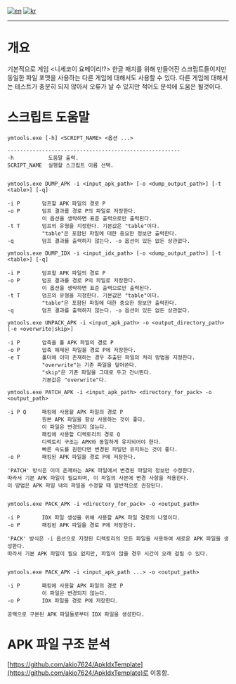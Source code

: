 [![en](https://img.shields.io/badge/lang-en-red.svg)](README.md)
[![kr](https://img.shields.io/badge/lang-kr-green.svg)](README.kr.md)

---

# 개요
기본적으로 게임 <니세코이 요메이리!?> 한글 패치를 위해 만들어진 스크립트들이지만 동일한 파일 포맷을 사용하는 다른 게임에 대해서도 사용할 수 있다.
다른 게임에 대해서는 테스트가 충분히 되지 않아서 오류가 날 수 있지만 적어도 분석에 도움은 될것이다.

# 스크립트 도움말
```
ymtools.exe [-h] <SCRIPT_NAME> <옵션 ...>

-------------------------------------------------------
-h           도움말 출력.
SCRIPT_NAME  실행할 스크립트 이름 선택.


ymtools.exe DUMP_APK -i <input_apk_path> [-o <dump_output_path>] [-t <table>] [-q]

-i P       덤프할 APK 파일의 경로 P
-o P       덤프 결과를 경로 P의 파일로 저장한다.
           이 옵션을 생략하면 표준 출력으로만 출력된다.
-t T       덤프의 유형을 지정한다. 기본값은 "table"이다.
           "table"은 포함된 파일에 대한 중요한 정보만 출력한다.
-q         덤프 결과를 출력하지 않는다. -o 옵션이 있든 없든 상관없다.

ymtools.exe DUMP_IDX -i <input_idx_path> [-o <dump_output_path>] [-t <table>] [-q]

-i P       덤프할 APK 파일의 경로 P
-o P       덤프 결과를 경로 P의 파일로 저장한다.
           이 옵션을 생략하면 표준 출력으로만 출력된다.
-t T       덤프의 유형을 지정한다. 기본값은 "table"이다.
           "table"은 포함된 파일에 대한 중요한 정보만 출력한다.
-q         덤프 결과를 출력하지 않는다. -o 옵션이 있든 없든 상관없다.

ymtools.exe UNPACK_APK -i <input_apk_path> -o <output_directory_path> [-e <overwrite|skip>]

-i P       압축을 풀 APK 파일의 경로 P
-o P       압축 해제된 파일을 경로 P에 저장한다.
-e T       폴더에 이미 존재하는 경우 추출된 파일의 처리 방법을 지정한다.
           "overwrite"는 기존 파일을 덮어쓴다.
           "skip"은 기존 파일을 그대로 두고 건너뛴다.
           기본값은 "overwrite"다.

ymtools.exe PATCH_APK -i <input_apk_path> <directory_for_pack> -o <output_path>

-i P Q     패킹에 사용할 APK 파일의 경로 P
           원본 APK 파일을 항상 사용하는 것이 좋다.
           이 파일은 변경되지 않는다.
           패킹에 사용할 디렉토리의 경로 Q
           디렉토리 구조는 APK와 동일하게 유지되어야 한다.
           빠른 속도를 원한다면 변경된 파일만 유지하는 것이 좋다.
-o P       패킹된 APK 파일을 경로 P에 저장한다.

'PATCH' 방식은 이미 존재하는 APK 파일에서 변경된 파일의 정보만 수정한다.
따라서 기본 APK 파일이 필요하며, 이 파일의 사본에 변경 사항을 적용한다.
이 방법은 APK 파일 내의 파일을 수정할 때 일반적으로 권장된다.


ymtools.exe PACK_APK -i <directory_for_pack> -o <output_path>

-i P       IDX 파일 생성을 위해 사용할 APK 파일 경로의 나열이다.
-o P       패킹된 APK 파일을 경로 P에 저장한다.

'PACK' 방식은 -i 옵션으로 지정된 디렉토리의 모든 파일을 사용하여 새로운 APK 파일을 생성한다.
따라서 기본 APK 파일이 필요 없지만, 파일이 많을 경우 시간이 오래 걸릴 수 있다.


ymtools.exe PACK_APK -i <input_apk_path ...> -o <output_path>

-i P       패킹에 사용할 APK 파일의 경로 P
           이 파일은 변경되지 않는다.
-o P       IDX 파일을 경로 P에 저장한다.

공백으로 구분된 APK 파일들로부터 IDX 파일을 생성한다.
```

# APK 파일 구조 분석
[https://github.com/akio7624/ApkIdxTemplate](https://github.com/akio7624/ApkIdxTemplate)로 이동함. 
